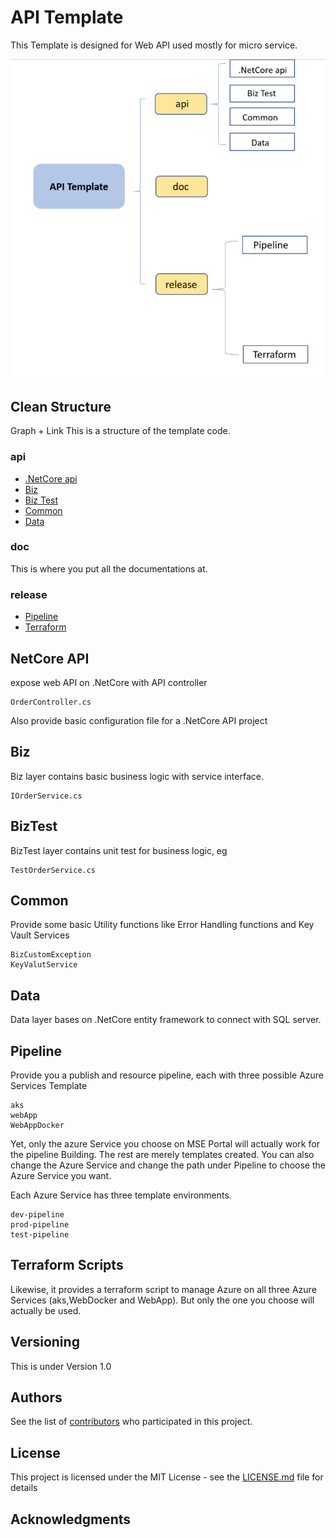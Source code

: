 # API Template

This Template is designed for Web API used mostly for micro service.

![structure](https://github.com/ymcmatt/Read/blob/master/Capture.PNG)

## Clean Structure
Graph + Link
This is a structure of the template code.

### api

* [.NetCore api](#netcore-api)
* [Biz](#biz)
* [Biz Test](#biztest)
* [Common](#common)
* [Data](#data)

### doc

This is where you put all the documentations at.

### release

* [Pipeline](#pipeline)
* [Terraform](#terraform-scripts)

## NetCore API

expose web API on .NetCore with API controller

```
OrderController.cs
```
Also provide basic configuration file for a .NetCore API project

## Biz

Biz layer contains basic business logic with service interface.

```
IOrderService.cs
```

## BizTest

BizTest layer contains unit test for business logic, eg

```
TestOrderService.cs
```

## Common

Provide some basic Utility functions like Error Handling functions and Key Vault Services 
```
BizCustomException
KeyValutService
```

## Data

Data layer bases on .NetCore entity framework to connect with SQL server.


## Pipeline

Provide you a publish and resource pipeline, each with three possible Azure Services Template
```
aks
webApp
WebAppDocker
```
Yet, only the azure Service you choose on MSE Portal will actually work for the pipeline Building. The rest are merely templates created. You can also change the Azure Service and change the path under Pipeline to choose the Azure Service you want.

Each Azure Service has three template environments.

```
dev-pipeline
prod-pipeline
test-pipeline
```

## Terraform Scripts

Likewise, it provides a terraform script to manage Azure on all three Azure Services (aks,WebDocker and WebApp). But only the one you choose will actually be used.

## Versioning

This is under Version 1.0

## Authors

See the list of [contributors](https://github.com/your/project/contributors) who participated in this project.

## License

This project is licensed under the MIT License - see the [LICENSE.md](LICENSE.md) file for details

## Acknowledgments

